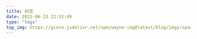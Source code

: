```yaml
---
title: 标签
date: 2022-06-23 22:52:49
type: "tags"
top_img: https://gcore.jsdelivr.net/npm/wayne-img@latest/blog/imgs/space-g9b0bacdf3_1920.jpg
---
```


